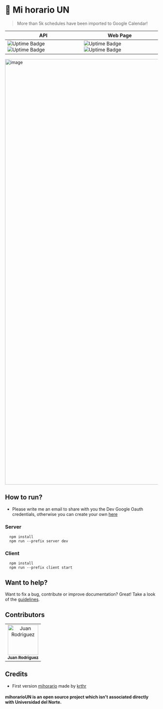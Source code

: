 # 📆 Mi horario UN
> More than 5k schedules have been imported to Google Calendar!

| API  | Web Page  |
| -----| --------- |
| ![Uptime Badge](https://uptime.sjdonado.de/api/badge/6/uptime/24?labelPrefix=API%20&labelSuffix=h) ![Uptime Badge](https://uptime.sjdonado.de/api/badge/6/ping/24?labelPrefix=API%20) | ![Uptime Badge](https://uptime.sjdonado.de/api/badge/5/uptime/24?labelPrefix=Web%20Page%20&labelSuffix=h) ![Uptime Badge](https://uptime.sjdonado.de/api/badge/5/ping/24?labelPrefix=Web%20Page%20) |

<img width="1400" alt="image" src="https://user-images.githubusercontent.com/27580836/233056842-b706ca7f-fd7d-46bc-bf75-725ced66937d.png">

## How to run?
* Please write me an email to share with you the Dev Google Oauth credentials, otherwise you can create your own [here](https://support.google.com/cloud/answer/6158849)

### Server

```shell
  npm install
  npm run --prefix server dev
```

### Client

```shell
  npm install
  npm run --prefix client start
```

## Want to help?
Want to fix a bug, contribute or improve documentation? Great! Take a look of the [guidelines][contributing].

## Contributors
<table>
  <tr>
    <td align="center"><a href="https://github.com/sjdonado"><img src="https://avatars0.githubusercontent.com/u/27580836?s=460&v=4" width="100px;" alt="Juan Rodriguez"/><br /><sub><b>Juan Rodriguez</b></sub></a></td>
  </tr>
<table>

## Credits
- First version [mihorario](https://uncal.herokuapp.com) made by [krthr](https://github.com/krthr)

#### mihorarioUN is an open source project which isn't associated directly with Universidad del Norte.

[contributing]: https://github.com/sjdonado/quevent/blob/master/CONTRIBUTING.md

